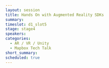 ```yaml
---
layout: session
title: Hands On with Augmented Reality SDKs
summary:
timeslot: d1_slot5
stage: stage4
speakers:
categories:
  - AR / VR / Unity
  - Mapbox Tech Talk
short_summary: 
scheduled: true
---
```


